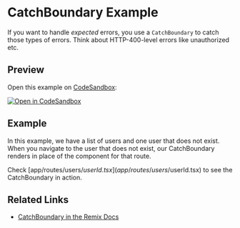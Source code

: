 # CatchBoundary Example

If you want to handle _expected_ errors, you use a `CatchBoundary` to catch those types of errors. Think about HTTP-400-level errors like unauthorized etc.

## Preview

Open this example on [CodeSandbox](https://codesandbox.com):

[![Open in CodeSandbox](https://codesandbox.io/static/img/play-codesandbox.svg)](https://codesandbox.io/s/github/remix-run/remix/tree/main/examples/catch-boundary)

## Example

In this example, we have a list of users and one user that does not exist. When you navigate to the user that does not exist, our CatchBoundary renders in place of the component for that route.

Check [app/routes/users/$userId.tsx](app/routes/users/$userId.tsx) to see the CatchBoundary in action.

## Related Links

- [CatchBoundary in the Remix Docs](https://remix.run/api/conventions#catchboundary)
